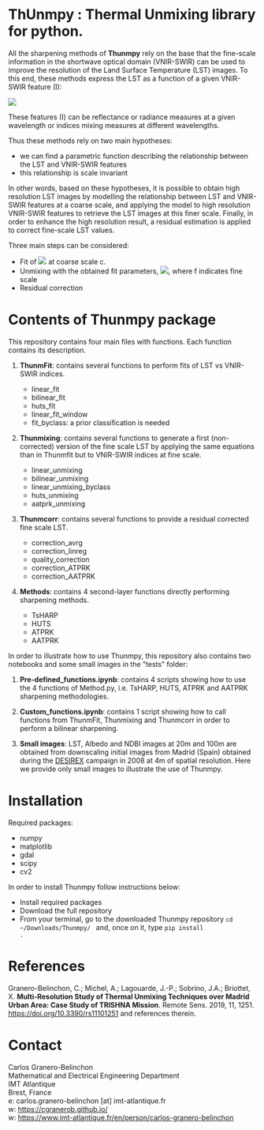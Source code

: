 # ThUnmpy : Thermal Unmixing library for python.

All the sharpening methods of **Thunmpy** rely on the base that the fine-scale information in the shortwave optical domain (VNIR-SWIR) can be used to improve the resolution of the Land Surface Temperature (LST) images. To this end, these methods express the LST as a function of a given VNIR-SWIR feature (I): 

<img src="https://render.githubusercontent.com/render/math?math=LST=f(I)">

These features (I) can be reflectance or radiance measures at a given wavelength or indices mixing measures at different wavelengths.

Thus these methods rely on two main hypotheses: 

- we can find a parametric function describing the relationship between the LST and VNIR-SWIR features
- this relationship is scale invariant

In other words, based on these hypotheses, it is possible to obtain high resolution LST images by modelling the relationship between LST and VNIR-SWIR features at a coarse scale, and applying the model
to high resolution VNIR-SWIR features to retrieve the LST images at this finer scale. Finally, in order to enhance the high resolution result, a residual estimation is applied to correct fine-scale LST values.

Three main steps can be considered:

- Fit of <img src="https://render.githubusercontent.com/render/math?math=LST_c = f(I_c)"> at coarse scale c.
- Unmixing with the obtained fit parameters, <img src="https://render.githubusercontent.com/render/math?math=LST_f = f(I_f)">, where f indicates fine scale
- Residual correction

# Contents of Thunmpy package
This repository contains four main files with functions. Each function contains its description. 

1) **ThunmFit**: contains several functions to perform fits of LST vs VNIR-SWIR indices.

	- linear_fit
	- bilinear_fit
	- huts_fit
	- linear_fit_window
	- fit_byclass: a prior classification is needed

2) **Thunmixing**: contains several functions to generate a first (non-corrected) version of the fine scale LST by applying the same equations than in Thunmfit but to VNIR-SWIR indices at fine scale.

	- linear_unmixing
	- bilinear_unmixing
	- linear_unmixing_byclass
	- huts_unmixing
	- aatprk_unmixing

3) **Thunmcorr**: contains several functions to provide a residual corrected fine scale LST.

	- correction_avrg
	- correction_linreg
	- quality_correction
	- correction_ATPRK
	- correction_AATPRK

4) **Methods**: contains 4 second-layer functions directly performing sharpening methods.

	- TsHARP
	- HUTS
	- ATPRK
	- AATPRK

In order to illustrate how to use Thunmpy, this repository also contains two notebooks and some small images in the "tests" folder:

1) **Pre-defined_functions.ipynb**: contains 4 scripts showing how to use the 4 functions of Method.py, i.e. TsHARP, HUTS, ATPRK and AATPRK sharpening methodologies.

2) **Custom_functions.ipynb**: contains 1 script showing how to call functions from ThunmFit, Thunmixing and Thunmcorr in order to perform a bilinear sharpening.

3) **Small images**: LST, Albedo and NDBI images at 20m and 100m are obtained from downscaling initial images from Madrid (Spain) obtained during the <a href="https://earth.esa.int/eogateway/campaigns/desirex-2008"> DESIREX</a> campaign in 2008 at 4m of spatial resolution. Here we provide only small images to illustrate the use of Thunmpy. 

# Installation

Required packages:

- numpy
- matplotlib
- gdal
- scipy
- cv2

In order to install Thunmpy follow instructions below:

- Install required packages
- Download the full repository
- From your terminal, go to the downloaded Thunmpy repository <code>cd ~/Downloads/Thunmpy/ </code> and, once on it, type <code>pip install .</code>

# References
Granero-Belinchon, C.; Michel, A.; Lagouarde, J.-P.; Sobrino, J.A.; Briottet, X. **Multi-Resolution Study of Thermal Unmixing Techniques over Madrid Urban Area: Case Study of TRISHNA Mission**. Remote Sens. 2019, 11, 1251. <a href="https://doi.org/10.3390/rs11101251" > https://doi.org/10.3390/rs11101251 </a> and references therein.

# Contact

Carlos Granero-Belinchon <br />
Mathematical and Electrical Engineering Department <br />
IMT Atlantique <br />
Brest, France <br />
e: carlos.granero-belinchon [at] imt-atlantique.fr <br />
w: https://cgranerob.github.io/ <br />
w: https://www.imt-atlantique.fr/en/person/carlos-granero-belinchon <br />

